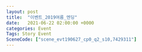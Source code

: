 ```yaml
---
layout: post
title:  "이벤트_2019여름_엔딩"
date:   2021-06-22 02:00:00 +0000
categories: Event
Tags: Story Event
SceneCode: ["scene_evt190627_cp0_q2_s10,7429311"]
---
```

